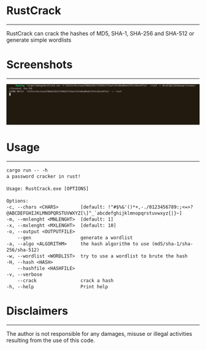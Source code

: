 # RustCrack
----
RustCrack can crack the hashes of MD5, SHA-1, SHA-256 and SHA-512 or generate simple wordlists
# Screenshots
----
![RustCrack](https://github.com/H4k1l/RustCrack/blob/main/images/screenshot1.png)
# Usage
----
  ```
cargo run -- -h
a password cracker in rust!

Usage: RustCrack.exe [OPTIONS]

Options:
  -c, --chars <CHARS>        [default: !"#$%&'()*+,-./0123456789:;<=>?@ABCDEFGHIJKLMNOPQRSTUVWXYZ[\]^_`abcdefghijklmnopqrstuvwxyz{|}~]
  -m, --mnlenght <MNLENGHT>  [default: 1]
  -x, --mxlenght <MXLENGHT>  [default: 10]
  -o, --output <OUTPUTFILE>  
      --gen                  generate a wordlist
  -a, --algo <ALGORITHM>     the hash algorithm to use (md5/sha-1/sha-256/sha-512)
  -w, --wordlist <WORDLIST>  try to use a wordlist to brute the hash
  -H, --hash <HASH>
      --hashfile <HASHFILE>  
  -v, --verbose
      --crack                crack a hash
  -h, --help                 Print help
```
# Disclaimers
----
The author is not responsible for any damages, misuse or illegal activities resulting from the use of this code.
